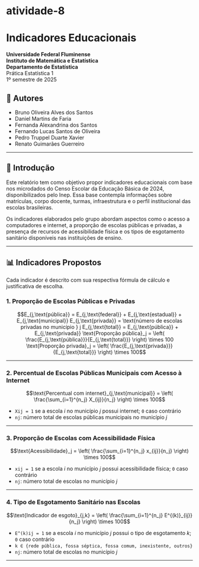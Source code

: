 # atividade-8

# Indicadores Educacionais

**Universidade Federal Fluminense**  
**Instituto de Matemática e Estatística**  
**Departamento de Estatística**  
Prática Estatística 1  
1º semestre de 2025

## 👥 Autores

- Bruno Oliveira Alves dos Santos  
- Daniel Martins de Faria  
- Fernanda Alexandrina dos Santos  
- Fernando Lucas Santos de Oliveira  
- Pedro Truppel Duarte Xavier  
- Renato Guimarães Guerreiro

---

## 📘 Introdução

Este relatório tem como objetivo propor indicadores educacionais com base nos microdados do Censo Escolar da Educação Básica de 2024, disponibilizados pelo Inep. Essa base contempla informações sobre matrículas, corpo docente, turmas, infraestrutura e o perfil institucional das escolas brasileiras.

Os indicadores elaborados pelo grupo abordam aspectos como o acesso a computadores e internet, a proporção de escolas públicas e privadas, a presença de recursos de acessibilidade física e os tipos de esgotamento sanitário disponíveis nas instituições de ensino.

---

## 📊 Indicadores Propostos

Cada indicador é descrito com sua respectiva fórmula de cálculo e justificativa de escolha.



### 1. Proporção de Escolas Públicas e Privadas

```math
E_{j,\text{pública}} = E_{j,\text{federal}} + E_{j,\text{estadual}} + E_{j,\text{municipal}}

E_{j,\text{privada}} = \text{número de escolas privadas no município } j

E_{j,\text{total}} = E_{j,\text{pública}} + E_{j,\text{privada}}

\text{Proporção pública}_j = \left( \frac{E_{j,\text{pública}}}{E_{j,\text{total}}} \right) \times 100

\text{Proporção privada}_j = \left( \frac{E_{j,\text{privada}}}{E_{j,\text{total}}} \right) \times 100
```

---

### 2. Percentual de Escolas Públicas Municipais com Acesso à Internet

```math
\text{Percentual com internet}_{j,\text{municipal}} = \left( \frac{\sum_{i=1}^{n_j} X_{ij}}{n_j} \right) \times 100
```

- `Xij = 1` se a escola *i* no município *j* possui internet; `0` caso contrário  
- `nj`: número total de escolas públicas municipais no município *j*

---

### 3. Proporção de Escolas com Acessibilidade Física

```math
\text{Acessibilidade}_j = \left( \frac{\sum_{i=1}^{n_j} x_{ij}}{n_j} \right) \times 100
```

- `xij = 1` se a escola *i* no município *j* possui acessibilidade física; `0` caso contrário  
- `nj`: número total de escolas no município *j*

---

### 4. Tipo de Esgotamento Sanitário nas Escolas

```math
\text{Indicador de esgoto}_{j,k} = \left( \frac{\sum_{i=1}^{n_j} E^{(k)}_{ij}}{n_j} \right) \times 100
```

- `E^(k)ij = 1` se a escola *i* no município *j* possui o tipo de esgotamento *k*; `0` caso contrário  
- `k ∈ {rede pública, fossa séptica, fossa comum, inexistente, outros}`  
- `nj`: número total de escolas no município *j*

---
